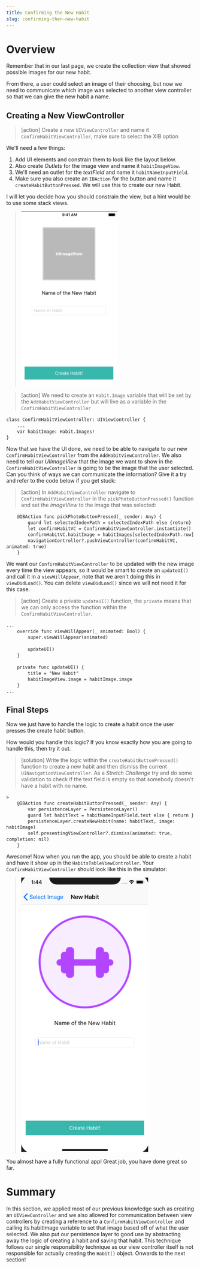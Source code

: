 ```yaml
---
title: Confirming the New Habit
slug: confirming-then-new-habit
---
```

# Overview

Remember that in our last page, we create the collection view that showed possible images for our new habit.

From there, a user could select an image of their choosing, but now we need to communicate which image was selected to another view controller so that we can give the new habit a name.

## Creating a New ViewController

>[action]
> Create a new `UIViewController` and name it `ConfirmHabitViewController`, make sure to select the XIB option

We'll need a few things:

1. Add UI elements and constrain them to look like the layout below.
2. Also create *Outlets* for the image view and name it  `habitImageView`.  
3. We'll need an outlet for the *textField* and name it  `habitNameInputField`.
4. Make sure you also create an `IBAction` for the button and name it `createHabitButtonPressed`. We will use this to create our new Habit.

I will let you decide how you should constrain the view, but a hint would be to use some stack views.

> ![Remove Main](./assets/confirmHabitViewController.png)

>[action]
> We need to create an `Habit.Image` variable that will be set by the `AddHabitViewController` but will live as a variable in the `ConfirmHabitViewController`
```
class ConfirmHabitViewController: UIViewController {
    ...
    var habitImage: Habit.Images!
}
```

Now that we have the UI done, we need to be able to navigate to our new `ConfirmHabitViewController` from the `AddHabitViewController`. We also need to tell our *UIImageView* that the image we want to show in the `ConfirmHabitViewController` is going to be the image that the user selected. Can you think of ways we can communicate the information? Give it a try and refer to the code below if you get stuck:

>[action]
> In `AddHabitViewController` navigate to `ConfirmHabitViewController` in the `pickPhotoButtonPressed()` function and set the *imageView* to the image that was selected:

```
    @IBAction func pickPhotoButtonPressed(_ sender: Any) {
        guard let selectedIndexPath = selectedIndexPath else {return}
        let confirmHabitVC = ConfirmHabitViewController.instantiate()
        confirmHabitVC.habitImage = habitImages[selectedIndexPath.row]
        navigationController?.pushViewController(confirmHabitVC, animated: true)
    }
```

We want our `ConfirmHabitViewController` to be updated with the new image every time the view appears, so it would be smart to create an `updateUI()` and call it in a `viewWillAppear`, note that we aren't doing this in `viewDidLoad()`. You can delete `viewDidLoad()` since we will not need it for this case.

>[action]
> Create a private `updateUI()` function, the `private` means that we can only access the function within the `ConfirmHabitViewController`.

```
...
    override func viewWillAppear(_ animated: Bool) {
        super.viewWillAppear(animated)

        updateUI()
    }

    private func updateUI() {
        title = "New Habit"
        habitImageView.image = habitImage.image
    }
...
```

## Final Steps

Now we just have to handle the logic to create a habit once the user presses the create habit button.

How would you handle this logic? If you know exactly how you are going to handle this, then try it out.

>[solution]
> Write the logic within the `createHabitButtonPressed()` function to create a new habit and then dismiss the current `UINavigationViewController`. As a *Stretch Challenge* try and do some validation to check if the text field is empty so that somebody doesn't have a habit with no name.
>
```
>
    @IBAction func createHabitButtonPressed(_ sender: Any) {
        var persistenceLayer = PersistenceLayer()
        guard let habitText = habitNameInputField.text else { return }
        persistenceLayer.createNewHabit(name: habitText, image: habitImage)
        self.presentingViewController?.dismiss(animated: true, completion: nil)
    }
```
>

Awesome! Now when you run the app, you should be able to create a habit and have it show up in the `HabitsTableViewController`. Your `ConfirmHabitViewController` should look like this in the simulator:

> ![Remove Main](./assets/finishedConfirmHabitVC.png)


 You almost have a fully functional app! Great job, you have done great so far.

# Summary

In this section, we applied most of our previous knowledge such as creating an `UIViewController` and we also allowed for communication between view controllers by creating a reference to a `ConfirmHabitViewController` and calling its habitImage variable to set that image based off of what the user selected. We also put our persistence layer to good use by abstracting away the logic of creating a habit and saving that habit. This technique follows our single responsibility technique as our view controller itself is not responsible for actually creating the `Habit()` object. Onwards to the next section!
